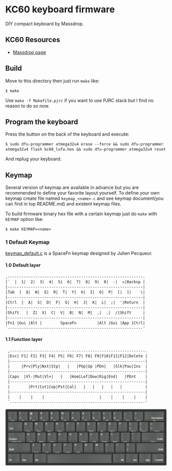 KC60 keyboard firmware
======================
DIY compact keyboard by Massdrop.

## KC60 Resources
- [Massdrop page](https://www.massdrop.com/buy/kc60-mechanical-keyboard)


## Build
Move to this directory then just run `make` like:

    $ make

Use `make -f Makefile.pjrc` if you want to use PJRC stack but I find no reason to do so now.

## Program the keyboard
Press the button on the back of the keyboard and execute:

    $ sudo dfu-programmer atmega32u4 erase --force && sudo dfu-programmer atmega32u4 flash kc60_lufa.hex && sudo dfu-programmer atmega32u4 reset

And replug your keyboard.

## Keymap
Several version of keymap are available in advance but you are recommended to define your favorite layout yourself. To define your own keymap create file named `keymap_<name>.c` and see keymap document(you can find in top README.md) and existent keymap files.

To build firmware binary hex file with a certain keymap just do `make` with `KEYMAP` option like:

    $ make KEYMAP=<name>


### 1  Default Keymap

[keymap_default.c](keymap_default.c) is a SpaceFn keymap designed by Julien Pecqueur.


#### 1.0 Default layer
    ,-----------------------------------------------------------.
    |`  |  1|  2|  3|  4|  5|  6|  7|  8|  9|  0|  -|  =|Backsp |
    |-----------------------------------------------------------|
    |Tab  |  Q|  W|  E|  R|  T|  Y|  U|  I|  O|  P|  [|  ]|    \|
    |-----------------------------------------------------------|
    |Ctrl  |  A|  S|  D|  F|  G|  H|  J|  K|  L|  ;|  '|Return  |
    |-----------------------------------------------------------|
    |Shift   |  Z|  X|  C|  V|  B|  N|  M|  ,|  .|  /|Shift     |
    |-----------------------------------------------------------|
    |Fn1 |Gui |Alt |        SpaceFn         |Alt |Gui |App |Ctrl|
    `-----------------------------------------------------------'


#### 1.1 Function layer
     ,-----------------------------------------------------------.
     |Esc| F1| F2| F3| F4| F5| F6| F7| F8| F9|F10|F11|F12|Delete |
     |-----------------------------------------------------------|
     |     |Prv|Ply|Nxt|Stp|   |   |PUp|Up |PDn|   |Slk|Pau|Ins  |
     |-----------------------------------------------------------|
     |Caps  |Vl-|Mut|Vl+|   |   |Hom|Lef|Dow|Rig|End|   |PEnt    |
     |-----------------------------------------------------------|
     |        |Prt|Cut|Cop|Pst|Cal|   |   |   |   |   |          |
     |-----------------------------------------------------------|
     |    |    |    |                        |    |    |    |    |
     `-----------------------------------------------------------'

![openpkr.png](openpkr.png)
